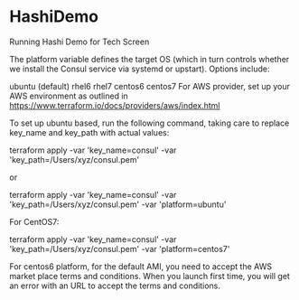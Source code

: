 # HashiDemo
Running Hashi Demo for Tech Screen

The platform variable defines the target OS (which in turn controls whether we install the Consul service via systemd or upstart). Options include:

ubuntu (default)
rhel6
rhel7
centos6
centos7
For AWS provider, set up your AWS environment as outlined in https://www.terraform.io/docs/providers/aws/index.html

To set up ubuntu based, run the following command, taking care to replace key_name and key_path with actual values:

terraform apply -var 'key_name=consul' -var 'key_path=/Users/xyz/consul.pem'

or

terraform apply -var 'key_name=consul' -var 'key_path=/Users/xyz/consul.pem' -var 'platform=ubuntu'

For CentOS7:

terraform apply -var 'key_name=consul' -var 'key_path=/Users/xyz/consul.pem' -var 'platform=centos7'

For centos6 platform, for the default AMI, you need to accept the AWS market place terms and conditions. When you launch first time, you will get an error with an URL to accept the terms and conditions.
